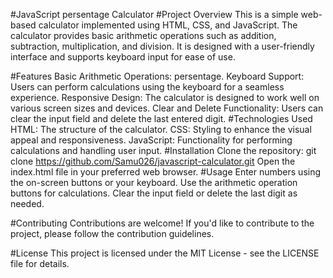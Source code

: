 #JavaScript persentage Calculator
#Project Overview
This is a simple web-based calculator implemented using HTML, CSS, and JavaScript. The calculator provides basic arithmetic operations such as addition, subtraction, multiplication, and division. It is designed with a user-friendly interface and supports keyboard input for ease of use.

#Features
Basic Arithmetic Operations: persentage.
Keyboard Support: Users can perform calculations using the keyboard for a seamless experience.
Responsive Design: The calculator is designed to work well on various screen sizes and devices.
Clear and Delete Functionality: Users can clear the input field and delete the last entered digit.
#Technologies Used
HTML: The structure of the calculator.
CSS: Styling to enhance the visual appeal and responsiveness.
JavaScript: Functionality for performing calculations and handling user input.
#Installation
Clone the repository: git clone https://github.com/Samu026/javascript-calculator.git
Open the index.html file in your preferred web browser.
#Usage
Enter numbers using the on-screen buttons or your keyboard.
Use the arithmetic operation buttons for calculations.
Clear the input field or delete the last digit as needed.

#Contributing
Contributions are welcome! If you'd like to contribute to the project, please follow the contribution guidelines.

#License
This project is licensed under the MIT License - see the LICENSE file for details.


